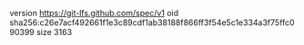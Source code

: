 version https://git-lfs.github.com/spec/v1
oid sha256:c26e7acf492661f1e3c89cdf1ab38188f866ff3f54e5c1e334a3f75ffc090399
size 3163
